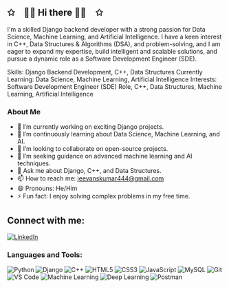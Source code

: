 ## ✩ 👨‍💻 Hi there 👨‍💻 ✩

I'm a skilled Django backend developer with a strong passion for Data Science, Machine Learning, and Artificial Intelligence. I have a keen interest in C++, Data Structures & Algorithms (DSA), and problem-solving, and I am eager to expand my expertise, build intelligent and scalable solutions, and pursue a dynamic role as a Software Development Engineer (SDE).

Skills: Django Backend Development, C++, Data Structures
Currently Learning: Data Science, Machine Learning, Artificial Intelligence
Interests: Software Development Engineer (SDE) Role, C++, Data Structures, Machine Learning, Artificial Intelligence

### About Me

- 🔭 I’m currently working on exciting Django projects.
- 🌱 I’m continuously learning about Data Science, Machine Learning, and AI.
- 👯 I’m looking to collaborate on open-source projects.
- 🤔 I’m seeking guidance on advanced machine learning and AI techniques.
- 💬 Ask me about Django, C++, and Data Structures.
- 📫 How to reach me: jeevanskumar444@gmail.com
- 😄 Pronouns: He/Him
- ⚡ Fun fact: I enjoy solving complex problems in my free time.

## Connect with me:

[![LinkedIn](https://img.shields.io/badge/LinkedIn-0077B5?style=for-the-badge&logo=linkedin&logoColor=white)](https://www.linkedin.com/in/jeevan-kumar-18854023b/)

### Languages and Tools:

![Python](https://img.shields.io/badge/-Python-000?&logo=Python)
![Django](https://img.shields.io/badge/-Django-000?&logo=Django)
![C++](https://img.shields.io/badge/-C++-000?&logo=C%2B%2B)
![HTML5](https://img.shields.io/badge/-HTML5-000?&logo=HTML5)
![CSS3](https://img.shields.io/badge/-CSS3-000?&logo=CSS3)
![JavaScript](https://img.shields.io/badge/-JavaScript-000?&logo=JavaScript)
![MySQL](https://img.shields.io/badge/-MySQL-000?&logo=MySQL)
![Git](https://img.shields.io/badge/-Git-000?&logo=Git)
![VS Code](https://img.shields.io/badge/-VS%20Code-000?&logo=Visual%20Studio%20Code)
![Machine Learning](https://img.shields.io/badge/-Machine%20Learning-000?&logo=TensorFlow)
![Deep Learning](https://img.shields.io/badge/-Deep%20Learning-000?&logo=Keras)
![Postman](https://img.shields.io/badge/-Postman-000?&logo=Postman)

<!--
**Jeevan4n/Jeevan4n** is a ✨ _special_ ✨ repository because its `README.md` (this file) appears on your GitHub profile...
-->
